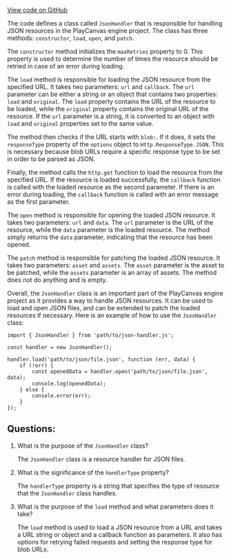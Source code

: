 [View code on GitHub](https://github.com/playcanvas/engine/src/framework/handlers/json.js)

The code defines a class called `JsonHandler` that is responsible for handling JSON resources in the PlayCanvas engine project. The class has three methods: `constructor`, `load`, `open`, and `patch`. 

The `constructor` method initializes the `maxRetries` property to 0. This property is used to determine the number of times the resource should be retried in case of an error during loading.

The `load` method is responsible for loading the JSON resource from the specified URL. It takes two parameters: `url` and `callback`. The `url` parameter can be either a string or an object that contains two properties: `load` and `original`. The `load` property contains the URL of the resource to be loaded, while the `original` property contains the original URL of the resource. If the `url` parameter is a string, it is converted to an object with `load` and `original` properties set to the same value.

The method then checks if the URL starts with `blob:`. If it does, it sets the `responseType` property of the `options` object to `Http.ResponseType.JSON`. This is necessary because blob URLs require a specific response type to be set in order to be parsed as JSON.

Finally, the method calls the `http.get` function to load the resource from the specified URL. If the resource is loaded successfully, the `callback` function is called with the loaded resource as the second parameter. If there is an error during loading, the `callback` function is called with an error message as the first parameter.

The `open` method is responsible for opening the loaded JSON resource. It takes two parameters: `url` and `data`. The `url` parameter is the URL of the resource, while the `data` parameter is the loaded resource. The method simply returns the `data` parameter, indicating that the resource has been opened.

The `patch` method is responsible for patching the loaded JSON resource. It takes two parameters: `asset` and `assets`. The `asset` parameter is the asset to be patched, while the `assets` parameter is an array of assets. The method does not do anything and is empty.

Overall, the `JsonHandler` class is an important part of the PlayCanvas engine project as it provides a way to handle JSON resources. It can be used to load and open JSON files, and can be extended to patch the loaded resources if necessary. Here is an example of how to use the `JsonHandler` class:

```
import { JsonHandler } from 'path/to/json-handler.js';

const handler = new JsonHandler();

handler.load('path/to/json/file.json', function (err, data) {
    if (!err) {
        const openedData = handler.open('path/to/json/file.json', data);
        console.log(openedData);
    } else {
        console.error(err);
    }
});
```
## Questions: 
 1. What is the purpose of the `JsonHandler` class?
    
    The `JsonHandler` class is a resource handler for JSON files.

2. What is the significance of the `handlerType` property?
    
    The `handlerType` property is a string that specifies the type of resource that the `JsonHandler` class handles.

3. What is the purpose of the `load` method and what parameters does it take?
    
    The `load` method is used to load a JSON resource from a URL and takes a URL string or object and a callback function as parameters. It also has options for retrying failed requests and setting the response type for blob URLs.